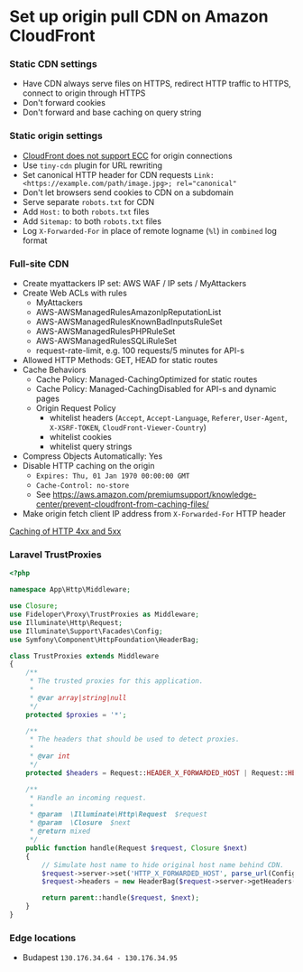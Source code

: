 # Set up origin pull CDN on Amazon CloudFront

### Static CDN settings

- Have CDN always serve files on HTTPS, redirect HTTP traffic to HTTPS, connect to origin through HTTPS
- Don't forward cookies
- Don't forward and base caching on query string

### Static origin settings

- [CloudFront does not support ECC](https://docs.aws.amazon.com/AmazonCloudFront/latest/DeveloperGuide/cnames-and-https-requirements.html#https-requirements-key-type)
  for origin connections
- Use `tiny-cdn` plugin for URL rewriting
- Set canonical HTTP header for CDN requests `Link: <https://example.com/path/image.jpg>; rel="canonical"`
- Don't let browsers send cookies to CDN on a subdomain
- Serve separate `robots.txt` for CDN
- Add `Host:` to both `robots.txt` files
- Add `Sitemap:` to both `robots.txt` files
- Log `X-Forwarded-For` in place of remote logname (`%l`) in `combined` log format

### Full-site CDN

- Create myattackers IP set: AWS WAF / IP sets / MyAttackers
- Create Web ACLs with rules
  - MyAttackers
  - AWS-AWSManagedRulesAmazonIpReputationList
  - AWS-AWSManagedRulesKnownBadInputsRuleSet
  - AWS-AWSManagedRulesPHPRuleSet
  - AWS-AWSManagedRulesSQLiRuleSet
  - request-rate-limit, e.g. 100 requests/5 minutes for API-s
- Allowed HTTP Methods: GET, HEAD for static routes
- Cache Behaviors
  - Cache Policy: Managed-CachingOptimized for static routes
  - Cache Policy: Managed-CachingDisabled for API-s and dynamic pages
  - Origin Request Policy
    - whitelist headers (`Accept`, `Accept-Language`, `Referer`, `User-Agent`, `X-XSRF-TOKEN`, `CloudFront-Viewer-Country`)
    - whitelist cookies
    - whitelist query strings
- Compress Objects Automatically: Yes
- Disable HTTP caching on the origin
  - `Expires: Thu, 01 Jan 1970 00:00:00 GMT`
  - `Cache-Control: no-store`
  - See https://aws.amazon.com/premiumsupport/knowledge-center/prevent-cloudfront-from-caching-files/
- Make origin fetch client IP address from `X-Forwarded-For` HTTP header

[Caching of HTTP 4xx and 5xx](https://docs.aws.amazon.com/AmazonCloudFront/latest/DeveloperGuide/HTTPStatusCodes.html)

### Laravel TrustProxies

```php
<?php

namespace App\Http\Middleware;

use Closure;
use Fideloper\Proxy\TrustProxies as Middleware;
use Illuminate\Http\Request;
use Illuminate\Support\Facades\Config;
use Symfony\Component\HttpFoundation\HeaderBag;

class TrustProxies extends Middleware
{
    /**
     * The trusted proxies for this application.
     *
     * @var array|string|null
     */
    protected $proxies = '*';

    /**
     * The headers that should be used to detect proxies.
     *
     * @var int
     */
    protected $headers = Request::HEADER_X_FORWARDED_HOST | Request::HEADER_X_FORWARDED_FOR;

    /**
     * Handle an incoming request.
     *
     * @param  \Illuminate\Http\Request  $request
     * @param  \Closure  $next
     * @return mixed
     */
    public function handle(Request $request, Closure $next)
    {
        // Simulate host name to hide original host name behind CDN.
        $request->server->set('HTTP_X_FORWARDED_HOST', parse_url(Config::get('app.url'), PHP_URL_HOST));
        $request->headers = new HeaderBag($request->server->getHeaders());

        return parent::handle($request, $next);
    }
}
```

### Edge locations

- Budapest `130.176.34.64 - 130.176.34.95`
